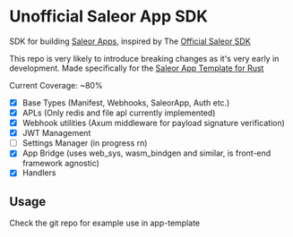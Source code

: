 # Unofficial Saleor App SDK

SDK for building [Saleor Apps](https://github.com/saleor/apps), inspired by The [Official Saleor SDK](https://github.com/saleor/apps)

This repo is very likely to introduce breaking changes as it's very early in development. Made specifically for the [Saleor App Template for Rust](https://github.com/djkato/saleor-apps-rs)

Current Coverage: ~80%

- [x] Base Types (Manifest, Webhooks, SaleorApp, Auth etc.)
- [x] APLs (Only redis and file apl currently implemented)
- [x] Webhook utilities (Axum middleware for payload signature verification)
- [x] JWT Management
- [ ] Settings Manager (in progress rn)
- [x] App Bridge (uses web_sys, wasm_bindgen and similar, is front-end framework agnostic)
- [x] Handlers

## Usage

Check the git repo for example use in app-template

